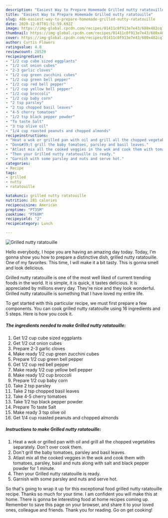 ```yaml
---
description: "Easiest Way to Prepare Homemade Grilled nutty ratatouille"
title: "Easiest Way to Prepare Homemade Grilled nutty ratatouille"
slug: 486-easiest-way-to-prepare-homemade-grilled-nutty-ratatouille
date: 2020-12-07T01:51:59.692Z
image: https://img-global.cpcdn.com/recipes/01411c0f913e7e43/680x482cq70/grilled-nutty-ratatouille-recipe-main-photo.jpg
thumbnail: https://img-global.cpcdn.com/recipes/01411c0f913e7e43/680x482cq70/grilled-nutty-ratatouille-recipe-main-photo.jpg
cover: https://img-global.cpcdn.com/recipes/01411c0f913e7e43/680x482cq70/grilled-nutty-ratatouille-recipe-main-photo.jpg
author: Curtis Flowers
ratingvalue: 4.8
reviewcount: 28529
recipeingredient:
- "1/2 cup cube sized eggplants"
- "1/2 cut onion cubes"
- "2-3 garlic cloves"
- "1/2 cup green zucchini cubes"
- "1/2 cup green bell pepper"
- "1/2 cup red bell pepper"
- "1/2 cup yellow bell pepper"
- "1/2 cup broccoli"
- "1/2 cup baby corn"
- "2 tsp parsley"
- "2 tsp chopped basil leaves"
- "4-5 cherry tomatoes"
- "1/2 tsp black pepper powder"
- "To taste Salt"
- "3 tsp olive oil"
- "1/4 cup roasted peanuts and chopped almonds"
recipeinstructions:
- "Heat a wok or grilled pan with oil and grill all the chopped vegetables separately. Don&#39;t over cook them."
- "Don&#39;t grill the baby tomatoes, parsley and basil leaves."
- "Atlast mix all the cooked veggies in the wok and cook them with tomatoes, parsley, basil and nuts along with salt and black pepper powder for 1 minute."
- "Then your Grilled nutty ratatouille is ready."
- "Garnish with some parsley and nuts and serve hot."
categories:
- Recipe
tags:
- grilled
- nutty
- ratatouille

katakunci: grilled nutty ratatouille 
nutrition: 281 calories
recipecuisine: American
preptime: "PT35M"
cooktime: "PT60M"
recipeyield: "2"
recipecategory: Lunch

---
```



![Grilled nutty ratatouille](https://img-global.cpcdn.com/recipes/01411c0f913e7e43/680x482cq70/grilled-nutty-ratatouille-recipe-main-photo.jpg)

Hello everybody, I hope you are having an amazing day today. Today, I'm gonna show you how to prepare a distinctive dish, grilled nutty ratatouille. One of my favorites. This time, I will make it a bit tasty. This is gonna smell and look delicious.



Grilled nutty ratatouille is one of the most well liked of current trending foods in the world. It is simple, it is quick, it tastes delicious. It is appreciated by millions every day. They're nice and they look wonderful. Grilled nutty ratatouille is something that I have loved my entire life.


To get started with this particular recipe, we must first prepare a few components. You can cook grilled nutty ratatouille using 16 ingredients and 5 steps. Here is how you cook it.

<!--inarticleads1-->

##### The ingredients needed to make Grilled nutty ratatouille:

1. Get 1/2 cup cube sized eggplants
1. Get 1/2 cut onion cubes
1. Prepare 2-3 garlic cloves
1. Make ready 1/2 cup green zucchini cubes
1. Prepare 1/2 cup green bell pepper
1. Get 1/2 cup red bell pepper
1. Make ready 1/2 cup yellow bell pepper
1. Make ready 1/2 cup broccoli
1. Prepare 1/2 cup baby corn
1. Take 2 tsp parsley
1. Take 2 tsp chopped basil leaves
1. Take 4-5 cherry tomatoes
1. Take 1/2 tsp black pepper powder
1. Prepare To taste Salt
1. Make ready 3 tsp olive oil
1. Get 1/4 cup roasted peanuts and chopped almonds




<!--inarticleads2-->

##### Instructions to make Grilled nutty ratatouille:

1. Heat a wok or grilled pan with oil and grill all the chopped vegetables separately. Don&#39;t over cook them.
1. Don&#39;t grill the baby tomatoes, parsley and basil leaves.
1. Atlast mix all the cooked veggies in the wok and cook them with tomatoes, parsley, basil and nuts along with salt and black pepper powder for 1 minute.
1. Then your Grilled nutty ratatouille is ready.
1. Garnish with some parsley and nuts and serve hot.




So that's going to wrap it up for this exceptional food grilled nutty ratatouille recipe. Thanks so much for your time. I am confident you will make this at home. There is gonna be interesting food at home recipes coming up. Remember to save this page on your browser, and share it to your loved ones, colleague and friends. Thank you for reading. Go on get cooking!
